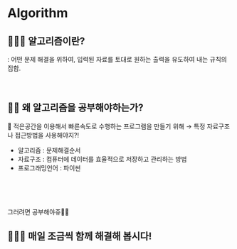 # Algorithm

## 💁🏻‍♀️ 알고리즘이란? 
: 어떤 문제 해결을 위하여, 입력된 자료를 토대로 원하는 출력을 유도하여 내는 규칙의 집합. 
<br>
<br>
<br>

## 🤷‍♀️ 왜 알고리즘을 공부해야하는가?
📢 적은공간을 이용해서 빠른속도로 수행하는 프로그램을 만들기 위해
→ 특정 자료구조나 접근방법을 사용해야지?!

* 알고리즘  : 문제해결순서
* 자료구조 : 컴퓨터에 데이터를 효율적으로 저장하고 관리하는 방법
* 프로그래밍언어 : 파이썬
<br>
<br>
<br>

그러려면 공부해야쥬🙌🏻

## 🏃🏻‍♀️ 매일 조금씩 함께 해결해 봅시다! 